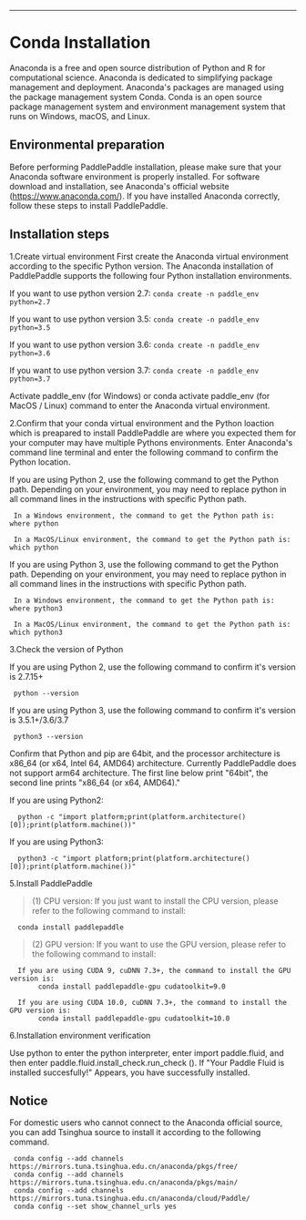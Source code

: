 ***

# **Conda Installation**

Anaconda is a free and open source distribution of Python and R for computational science. Anaconda is dedicated to simplifying package management and deployment. Anaconda's packages are managed using the package management system Conda. Conda is an open source package management system and environment management system that runs on Windows, macOS, and Linux.

## Environmental preparation

Before performing PaddlePaddle installation, please make sure that your Anaconda software environment is properly installed. For software download and installation, see Anaconda's official website (https://www.anaconda.com/). If you have installed Anaconda correctly, follow these steps to install PaddlePaddle.

## Installation steps

1.Create virtual environment
First create the Anaconda virtual environment according to the specific Python version. The Anaconda installation of PaddlePaddle supports the following four Python installation environments.

If you want to use python version 2.7: `conda create -n paddle_env python=2.7`

If you want to use python version 3.5: `conda create -n paddle_env python=3.5`

If you want to use python version 3.6: `conda create -n paddle_env python=3.6`

If you want to use python version 3.7: `conda create -n paddle_env python=3.7`

Activate paddle_env (for Windows) or conda activate paddle_env (for MacOS / Linux) command to enter the Anaconda virtual environment.

2.Confirm that your conda virtual environment and the Python loaction which is preapared to install PaddlePaddle are where you expected them for your computer may have multiple Pythons environments. Enter Anaconda's command line terminal and enter the following command to confirm the Python location.

If you are using Python 2, use the following command to get the Python path. Depending on your environment, you may need to replace python in all command lines in the instructions with specific Python path.
    
     In a Windows environment, the command to get the Python path is:  where python
         
     In a MacOS/Linux environment, the command to get the Python path is:  which python

If you are using Python 3, use the following command to get the Python path. Depending on your environment, you may need to replace python in all command lines in the instructions with specific Python path.
    
     In a Windows environment, the command to get the Python path is:  where python3
         
     In a MacOS/Linux environment, the command to get the Python path is:  which python3 


3.Check the version of Python

If you are using Python 2, use the following command to confirm it's version is  2.7.15+
    
     python --version 

If you are using Python 3, use the following command to confirm it's version is  3.5.1+/3.6/3.7
    
     python3 --version 

Confirm that Python and pip are 64bit, and the processor architecture is x86_64 (or x64, Intel 64, AMD64) architecture. Currently PaddlePaddle does not support arm64 architecture. The first line below print "64bit", the second line prints "x86_64 (or x64, AMD64)."

If you are using Python2:
    
      python -c "import platform;print(platform.architecture()[0]);print(platform.machine())" 

If you are using Python3:
         
      python3 -c "import platform;print(platform.architecture()[0]);print(platform.machine())" 

5.Install PaddlePaddle
  
 > (1) CPU version: If you just want to install the CPU version, please refer to the following command to install:
        
      conda install paddlepaddle 

 > (2) GPU version: If you want to use the GPU version, please refer to the following command to install:
    
      If you are using CUDA 9, cuDNN 7.3+, the command to install the GPU version is:
           conda install paddlepaddle-gpu cudatoolkit=9.0
       
      If you are using CUDA 10.0, cuDNN 7.3+, the command to install the GPU version is:
           conda install paddlepaddle-gpu cudatoolkit=10.0 

6.Installation environment verification

Use python to enter the python interpreter, enter import paddle.fluid, and then enter paddle.fluid.install_check.run_check (). If "Your Paddle Fluid is installed succesfully!" Appears, you have successfully installed.

## Notice

For domestic users who cannot connect to the Anaconda official source, you can add Tsinghua source to install it according to the following command.

    
     conda config --add channels https://mirrors.tuna.tsinghua.edu.cn/anaconda/pkgs/free/
     conda config --add channels https://mirrors.tuna.tsinghua.edu.cn/anaconda/pkgs/main/
     conda config --add channels https://mirrors.tuna.tsinghua.edu.cn/anaconda/cloud/Paddle/
     conda config --set show_channel_urls yes 







